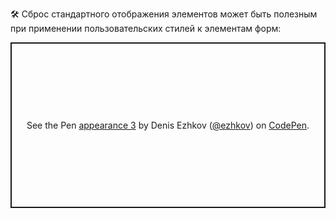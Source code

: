 ---
---

🛠 Сброс стандартного отображения элементов может быть полезным при применении пользовательских стилей к элементам форм:

<p class="codepen" data-height="265" data-theme-id="light" data-default-tab="html,result" data-user="ezhkov" data-slug-hash="eYBmqWm" style="height: 265px; box-sizing: border-box; display: flex; align-items: center; justify-content: center; border: 2px solid; margin: 1em 0; padding: 1em;" data-pen-title="appearance 3">
  <span>See the Pen <a href="https://codepen.io/ezhkov/pen/eYBmqWm">
  appearance 3</a> by Denis Ezhkov (<a href="https://codepen.io/ezhkov">@ezhkov</a>)
  on <a href="https://codepen.io">CodePen</a>.</span>
</p>

<script async src="https://cpwebassets.codepen.io/assets/embed/ei.js"></script>
